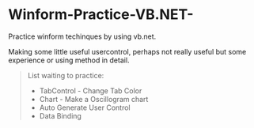 # Winform-Practice-VB.NET-
Practice winform techinques by using vb.net.

Making some little useful usercontrol, perhaps not really useful but some experience or using method in detail.

>List waiting to practice:
>* TabControl - Change Tab Color
>* Chart - Make a Oscillogram chart
>* Auto Generate User Control
>* Data Binding
